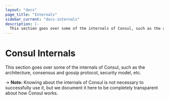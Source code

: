 ```yaml
---
layout: "docs"
page_title: "Internals"
sidebar_current: "docs-internals"
description: |-
  This section goes over some of the internals of Consul, such as the architecture, consensus and gossip protocol, security model, etc.
---
```


# Consul Internals

This section goes over some of the internals of Consul, such as the architecture,
consensus and gossip protocol, security model, etc.

-> **Note:** Knowing about the internals of Consul is not necessary to successfully
use it, but we document it here to be completely transparent about how Consul
works.
